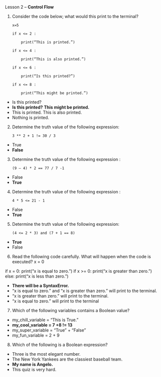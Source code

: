 Lesson 2 – **Control Flow**

1.	Consider the code below; what would this print to the terminal?

		x=5

		if x <= 2 :
		
			print(“This is printed.”)
			
		if x <= 4 :
		
			print(“This is also printed.”)
			
		if x <= 6 :
		
			print(“Is this printed?”)
			
		if x <= 8 :
		
			print(“This might be printed.”)
		
-	Is this printed?
-	**Is this printed?**
**This might be printed.**
-	This is printed.
This is also printed.
-	Nothing is printed.
	
2.	Determine the truth value of the following expression:

		3 ** 2 + 1 != 30 / 3

-	True
-	**False**

3.	Determine the truth value of the following expression :

		(9 – 4) * 2 == 77 / 7 -1

-	False
-	**True**

4.	Determine the truth value of the following expression :

		4 * 5 <= 21 - 1

-	False
-	**True**

5.	Determine the truth value of the following expression:

		(4 <= 2 * 3) and (7 + 1 == 8)

-	**True**
-	False

6.	Read the following code carefully. What will happen when the code is executed?
x = 0

if x = 0:
	print(“x is equal to zero.”)
if x >= 0:
	print(“x is greater than zero.”)
else:
	print(“x is less than zero.”)

-	**There will be a SyntaxError.**
-	“x is equal to zero.” and “x is greater than zero.” will print to the terminal.
-	“x is greater than zero.” will print to the terminal.
-	“x is equal to zero.” will print to the terminal
7.	Which of the following variables contains a Boolean value?
- my_chill_variable = “This is True.”
- **my_cool_variable = 7 +8 != 13**
- my_super_variable = “True” + “False”
- my_fun_variable = 2 + 9
8.  Which of the following is a Boolean expression?
- Three is the most elegant number.
- The New York Yankees are the classiest baseball team.
- **My name is Angelo.**
- This quiz is very hard.
